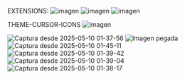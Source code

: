 EXTENSIONS:
![imagen](https://github.com/user-attachments/assets/63fb87b3-e7be-4552-977b-52762bba3408)
![imagen](https://github.com/user-attachments/assets/00d4a8df-15b6-4678-bd16-1062c5652d91)
![imagen](https://github.com/user-attachments/assets/c4e66e7d-e6c9-4ca9-85a8-5bab314ddd8d)


THEME-CURSOR-ICONS
![imagen](https://github.com/user-attachments/assets/054c220f-288f-4ae6-a41f-30c04451c371)


![Captura desde 2025-05-10 01-37-56](https://github.com/user-attachments/assets/2b7b2b98-9685-4c51-8876-34b4bb2deba4)
![Imagen pegada](https://github.com/user-attachments/assets/a4b178be-c076-43ca-9eb7-7a99dbf638f3)
![Captura desde 2025-05-10 01-45-11](https://github.com/user-attachments/assets/e3c8e452-e846-486b-b3af-93e231301a1e)
![Captura desde 2025-05-10 01-39-42](https://github.com/user-attachments/assets/97e28df1-b906-426c-8472-778964906de2)
![Captura desde 2025-05-10 01-39-04](https://github.com/user-attachments/assets/635ce3fc-15d3-4dd0-bc5e-7f951440e495)
![Captura desde 2025-05-10 01-38-17](https://github.com/user-attachments/assets/4bbd282a-48a7-45fc-8d08-b8ad41e6cc9f)
